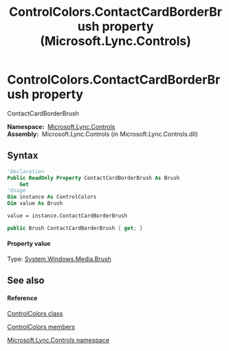 ﻿---
title: ControlColors.ContactCardBorderBrush property  (Microsoft.Lync.Controls)
TOCTitle: 'ContactCardBorderBrush property '
ms:assetid: P:Microsoft.Lync.Controls.ControlColors.ContactCardBorderBrush_DI_3_UC_OCS14MrefLyncWPF
ms:mtpsurl: https://msdn.microsoft.com/en-us/library/microsoft.lync.controls.controlcolors.contactcardborderbrush_di_3_uc_ocs14mreflyncwpf(v=office.15)
ms:contentKeyID: 48599926
ms.date: 07/28/2014
mtps_version: v=office.15
f1_keywords:
- Microsoft.Lync.Controls.ControlColors.ContactCardBorderBrush
dev_langs:
- CSharp
- JScript
- VB
- other
---

# ControlColors.ContactCardBorderBrush property

ContactCardBorderBrush

**Namespace:**  [Microsoft.Lync.Controls](microsoft-lync-controls-namespace_1.md)  
**Assembly:**  Microsoft.Lync.Controls (in Microsoft.Lync.Controls.dll)

## Syntax

``` vb
'Declaration
Public ReadOnly Property ContactCardBorderBrush As Brush
    Get
'Usage
Dim instance As ControlColors
Dim value As Brush

value = instance.ContactCardBorderBrush
```

``` csharp
public Brush ContactCardBorderBrush { get; }
```

#### Property value

Type: [System.Windows.Media.Brush](http://msdn2.microsoft.com/en-us/library/ms634880)  

## See also

#### Reference

[ControlColors class](controlcolors-class-microsoft-lync-controls_1.md)

[ControlColors members](controlcolors-members-microsoft-lync-controls_1.md)

[Microsoft.Lync.Controls namespace](microsoft-lync-controls-namespace_1.md)

